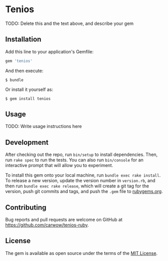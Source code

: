 # Tenios

TODO: Delete this and the text above, and describe your gem

## Installation

Add this line to your application's Gemfile:

```ruby
gem 'tenios'
```

And then execute:

    $ bundle

Or install it yourself as:

    $ gem install tenios

## Usage

TODO: Write usage instructions here

## Development

After checking out the repo, run `bin/setup` to install dependencies. Then, run `rake spec` to run the tests. You can also run `bin/console` for an interactive prompt that will allow you to experiment.

To install this gem onto your local machine, run `bundle exec rake install`. To release a new version, update the version number in `version.rb`, and then run `bundle exec rake release`, which will create a git tag for the version, push git commits and tags, and push the `.gem` file to [rubygems.org](https://rubygems.org).

## Contributing

Bug reports and pull requests are welcome on GitHub at https://github.com/carwow/tenios-ruby.

## License

The gem is available as open source under the terms of the [MIT License](https://opensource.org/licenses/MIT).
